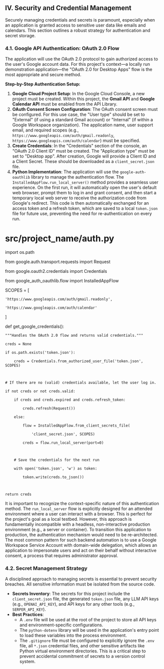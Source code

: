 ## **IV. Security and Credential Management**

Securely managing credentials and secrets is paramount, especially when an application is granted access to sensitive user data like emails and calendars. This section outlines a robust strategy for authentication and secret storage.

### **4.1. Google API Authentication: OAuth 2.0 Flow**

The application will use the OAuth 2.0 protocol to gain authorized access to the user's Google account data. For this project's context—a locally run demonstration application—the "OAuth 2.0 for Desktop Apps" flow is the most appropriate and secure method.

**Step-by-Step Authentication Setup:**

1. **Google Cloud Project Setup**: In the Google Cloud Console, a new project must be created. Within this project, the **Gmail API** and **Google Calendar API** must be enabled from the API Library.  
2. **OAuth Consent Screen Configuration**: The OAuth consent screen must be configured. For this use case, the "User type" should be set to "External" (if using a standard Gmail account) or "Internal" (if within a Google Workspace organization). The application name, user support email, and required scopes (e.g., `https://www.googleapis.com/auth/gmail.readonly`, `https://www.googleapis.com/auth/calendar`) must be specified.  
3. **Create Credentials**: In the "Credentials" section of the console, an "OAuth 2.0 Client ID" must be created. The "Application type" must be set to "Desktop app". After creation, Google will provide a Client ID and a Client Secret. These should be downloaded as a `client_secret.json` file.  
4. **Python Implementation**: The application will use the `google-auth-oauthlib` library to manage the authentication flow. The `InstalledAppFlow.run_local_server()` method provides a seamless user experience. On the first run, it will automatically open the user's default web browser, prompt them to log in and grant consent, and then start a temporary local web server to receive the authorization code from Google's redirect. This code is then automatically exchanged for an access token and a refresh token, which are saved to a local `token.json` file for future use, preventing the need for re-authentication on every run.

# src/project_name/auth.py

import os.path

from google.auth.transport.requests import Request

from google.oauth2.credentials import Credentials

from google_auth_oauthlib.flow import InstalledAppFlow

SCOPES = [

    'https://www.googleapis.com/auth/gmail.readonly',

    'https://www.googleapis.com/auth/calendar'

]

def get_google_credentials():

    """Handles the OAuth 2.0 flow and returns valid credentials."""

    creds = None

    if os.path.exists('token.json'):

        creds = Credentials.from_authorized_user_file('token.json', SCOPES)

    

    # If there are no (valid) credentials available, let the user log in.

    if not creds or not creds.valid:

        if creds and creds.expired and creds.refresh_token:

            creds.refresh(Request())

        else:

            flow = InstalledAppFlow.from_client_secrets_file(

                'client_secret.json', SCOPES)

            creds = flow.run_local_server(port=0)

        

        # Save the credentials for the next run

        with open('token.json', 'w') as token:

            token.write(creds.to_json())

            

    return creds

It is important to recognize the context-specific nature of this authentication method. The `run_local_server` flow is explicitly designed for an attended environment where a user can interact with a browser. This is perfect for the project's goal as a local testbed. However, this approach is fundamentally incompatible with a headless, non-interactive production environment (e.g., a server or container). To transition this application to production, the authentication mechanism would need to be re-architected. The most common pattern for such backend automation is to use a Google Workspace Service Account with domain-wide delegation, which allows an application to impersonate users and act on their behalf without interactive consent, a process that requires administrator approval.

### **4.2. Secret Management Strategy**

A disciplined approach to managing secrets is essential to prevent security breaches. All sensitive information must be isolated from the source code.

* **Secrets Inventory**: The secrets for this project include the `client_secret.json` file, the generated `token.json` file, any LLM API keys (e.g., `OPENAI_API_KEY`), and API keys for any other tools (e.g., `SERPER_API_KEY`).  
* **Best Practices**:  
  * A `.env` file will be used at the root of the project to store all API keys and environment-specific configurations.  
  * The `python-dotenv` library will be used in the application's entry point to load these variables into the process environment.  
  * The `.gitignore` file must be configured to explicitly ignore the `.env` file, all `*.json` credential files, and other sensitive artifacts like Python virtual environment directories. This is a critical step to prevent accidental commitment of secrets to a version control system.